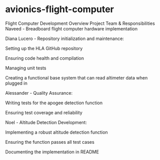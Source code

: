 # avionics-flight-computer
Flight Computer Development Overview
Project Team & Responsibilities
Naveed - Breadboard flight computer hardware implementation

Diana Lucero - Repository initialization and maintenance:

Setting up the HLA GitHub repository

Ensuring code health and compilation

Managing unit tests

Creating a functional base system that can read altimeter data when plugged in

Alessander - Quality Assurance:

Writing tests for the apogee detection function

Ensuring test coverage and reliability

Noel - Altitude Detection Development:

Implementing a robust altitude detection function

Ensuring the function passes all test cases

Documenting the implementation in README
